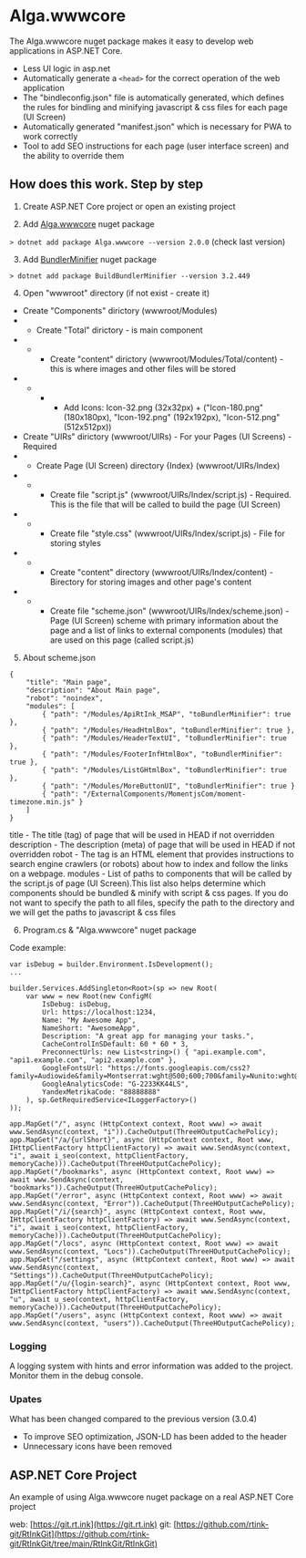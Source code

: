 # Alga.wwwcore

The Alga.wwwcore nuget package makes it easy to develop web applications in ASP.NET Core.

- Less UI logic in asp.net
- Automatically generate a `<head>` for the correct operation of the web application
- The "bindleconfig.json" file is automatically generated, which defines the rules for bindling and minifying javascript & css files for each page (UI Screen)
- Automatically generated "manifest.json" which is necessary for PWA to work correctly
- Tool to add SEO instructions for each page (user interface screen) and the ability to override them





## How does this work. Step by step

1. Create ASP.NET Core project or open an existing project

2. Add [Alga.wwwcore](https://www.nuget.org/packages/Alga.wwwcore) nuget package

`> dotnet add package Alga.wwwcore --version 2.0.0` (check last version)

3. Add [BundlerMinifier](https://www.nuget.org/packages/BuildBundlerMinifier) nuget package

`> dotnet add package BuildBundlerMinifier --version 3.2.449`

4. Open "wwwroot" directory (if not exist - create it)

- Create "Components" dirictory (wwwroot/Modules)
- - Create "Total" dirictory - is main component
- - - Create "content" dirictory (wwwroot/Modules/Total/content) - this is where images and other files will be stored
- - - - Add Icons: Icon-32.png (32x32px) + ("Icon-180.png" (180x180px), "Icon-192.png" (192x192px), "Icon-512.png" (512x512px))
- Create "UIRs" dirictory (wwwroot/UIRs) - For your Pages (UI Screens) - Required
- - Create Page (UI Screen) directory {Index} (wwwroot/UIRs/Index)
- - - Create file "script.js" (wwwroot/UIRs/Index/script.js) - Required. This is the file that will be called to build the page (UI Screen)
- - - Create file "style.css" (wwwroot/UIRs/Index/script.js) - File for storing styles
- - - Create "content" directory (wwwroot/UIRs/Index/content) - Вirectory for storing images and other page's content
- - - Create file "scheme.json" (wwwroot/UIRs/Index/scheme.json) - Page (UI Screen) scheme with primary information about the page and a list of links to external components (modules) that are used on this page (called script.js)


5. About scheme.json

```
{
    "title": "Main page",
    "description": "About Main page",
    "robot": "noindex",
    "modules": [ 
        { "path": "/Modules/ApiRtInk_MSAP", "toBundlerMinifier": true },
        { "path": "/Modules/HeadHtmlBox", "toBundlerMinifier": true },
        { "path": "/Modules/HeaderTextUI", "toBundlerMinifier": true },
        { "path": "/Modules/FooterInfHtmlBox", "toBundlerMinifier": true },
        { "path": "/Modules/ListGHtmlBox", "toBundlerMinifier": true },
        { "path": "/Modules/MoreButtonUI", "toBundlerMinifier": true }
        { "path": "/ExternalComponents/MomentjsCom/moment-timezone.min.js" }
    ]
}
```

title - The title (tag) of page that will be used in HEAD if not overridden
description - The description (meta) of page that will be used in HEAD if not overridden
robot - The <meta name="robots"> tag is an HTML element that provides instructions to search engine crawlers (or robots) about how to index and follow the links on a webpage.
modules - List of paths to components that will be called by the script.js of page (UI Screen).This list also helps determine which components should be bundled & minify with script & css pages. If you do not want to specify the path to all files, specify the path to the directory and we will get the paths to javascript & css files





6. Program.cs & "Alga.wwwcore" nuget package

Code example:

```
var isDebug = builder.Environment.IsDevelopment();
...

builder.Services.AddSingleton<Root>(sp => new Root(
    var www = new Root(new ConfigM(
        IsDebug: isDebug,
        Url: https://localhost:1234,
        Name: "My Awesome App",
        NameShort: "AwesomeApp",
        Description: "A great app for managing your tasks.",
        CacheControlInSDefault: 60 * 60 * 3,
        PreconnectUrls: new List<string>() { "api.example.com", "api1.example.com", "api2.example.com" },
        GoogleFontsUrl: "https://fonts.googleapis.com/css2?family=Audiowide&family=Montserrat:wght@500;600;700&family=Nunito:wght@500;700&Mulish:wght@500&display=swap",
        GoogleAnalyticsCode: "G-2233KK44LS",
        YandexMetrikaCode: "88888888"
    ), sp.GetRequiredService<ILoggerFactory>()
));

app.MapGet("/", async (HttpContext context, Root www) => await www.SendAsync(context, "i")).CacheOutput(ThreeHOutputCachePolicy);
app.MapGet("/a/{urlShort}", async (HttpContext context, Root www, IHttpClientFactory httpClientFactory) => await www.SendAsync(context, "i", await i_seo(context, httpClientFactory, memoryCache))).CacheOutput(ThreeHOutputCachePolicy);
app.MapGet("/bookmarks", async (HttpContext context, Root www) => await www.SendAsync(context, "bookmarks")).CacheOutput(ThreeHOutputCachePolicy);
app.MapGet("/error", async (HttpContext context, Root www) => await www.SendAsync(context, "Error")).CacheOutput(ThreeHOutputCachePolicy);
app.MapGet("/i/{search}", async (HttpContext context, Root www, IHttpClientFactory httpClientFactory) => await www.SendAsync(context, "i", await i_seo(context, httpClientFactory, memoryCache))).CacheOutput(ThreeHOutputCachePolicy);
app.MapGet("/locs", async (HttpContext context, Root www) => await www.SendAsync(context, "Locs")).CacheOutput(ThreeHOutputCachePolicy);
app.MapGet("/settings", async (HttpContext context, Root www) => await www.SendAsync(context, "Settings")).CacheOutput(ThreeHOutputCachePolicy);
app.MapGet("/u/{login-search}", async (HttpContext context, Root www, IHttpClientFactory httpClientFactory) => await www.SendAsync(context, "u", await u_seo(context, httpClientFactory, memoryCache))).CacheOutput(ThreeHOutputCachePolicy);
app.MapGet("/users", async (HttpContext context, Root www) => await www.SendAsync(context, "users")).CacheOutput(ThreeHOutputCachePolicy);

```





### Logging

A logging system with hints and error information was added to the project. Monitor them in the debug console.




### Upates
What has been changed compared to the previous version (3.0.4)

- To improve SEO optimization, JSON-LD has been added to the header
- Unnecessary icons have been removed



## ASP.NET Core Project

An example of using Alga.wwwcore nuget package on a real ASP.NET Core project

web: [https://git.rt.ink](https://git.rt.ink)
git: [https://github.com/rtink-git/RtInkGit](https://github.com/rtink-git/RtInkGit/tree/main/RtInkGit/RtInkGit)